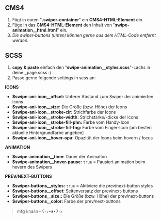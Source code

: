 ## CMS4
1. Fügt in euren "**.swiper-container**" ein **CMS4-HTML-Element** ein.
2. Füge in das **CMS4-HTML-Element** den Inhalt von "**swipe-animation__html.html**" ein.
3. *Die swiper-buttons (unten) können gerne aus dem HTML-Code entfernt werden.*

## SCSS
1. **copy & paste** einfach den "**swipe-animation__styles.scss**"-Lachs in deine _page.scss :)
2. Passe gerne folgende settings in scss an:

**ICONS**
-  **$swipe-ani-icon__offset:** Unterer Abstand zum Swiper der animierten Icons
-  **$swipe-ani-icon__size:** Die Größe (bzw. Höhe) der Icons
-  **$swipe-ani-icon__stroke-clr:** Strichfarbe der Icons
-  **$swipe-ani-icon__stroke-width:** Strichstärke/-dicke der Icons
-  **$swipe-ani-icon__stroke-fill-phn:** Farbe vom Handy-Icon
-  **$swipe-ani-icon__stroke-fill-fng:** Farbe vom Finger-Icon (am besten aktuelle Hintergrundfarbe angeben)
-  **$swipe-ani-icon__hover-opa:** Opazität der Icons beim hovern / focus

**ANIMATION**
-  **$swipe-animation__time:** Dauer der Animation
-  **$swipe-animation__hover-pause:** `true` = Pausiert animation beim hovern des Swipers

**PREV/NEXT-BUTTONS**
-  **$swiper-buttons__styles:** `true` = Aktiviere die prev/next-button styles
-  **$swiper-buttons__offset:** Seitenversatz der prev/next-buttons
-  **$swiper-buttons__size::** Die Größe (bzw. Höhe) der prev/next-buttons
-  **$swiper-buttons__color:** Farbe der prev/next-buttons

> mfg knaan~ ʕっ•ᴥ•ʔっ

